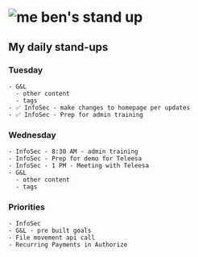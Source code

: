 # ![me](https://avatars2.githubusercontent.com/u/5232044?s=50&v=4) ben's stand up

## My daily stand-ups
      
### Tuesday
    - G&L
      - other content
      - tags
    - ✅ InfoSec - make changes to homepage per updates
    - ✅ InfoSec - Prep for admin training

### Wednesday

    - InfoSec - 8:30 AM - admin training
    - InfoSec - Prep for demo for Teleesa
    - InfoSec - 1 PM - Meeting with Teleesa
    - G&L
      - other content
      - tags
    
### Priorities 
   
    - InfoSec
    - G&L - pre built goals
    - File movement api call
    - Recurring Payments in Authorize
